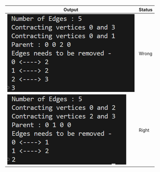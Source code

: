 |Output|Status|
|---|---|
|![Alt text](images/image-0.png)|Wrong|
|![Alt text](images/image-1.png)|Right|
